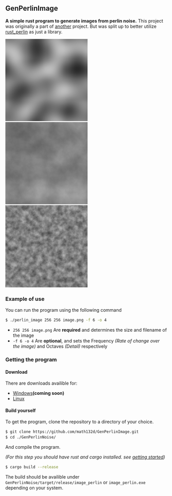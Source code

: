 ## GenPerlinImage
__A simple rust program to generate images from perlin noise.__ This project was originally a part of [another](https://github.com/math132d/rust_perlin) project. But was split up to better utilize [rust_perlin](https://github.com/math132d/rust_perlin) as just a library.

![f4o1](/examples/f4o1.png) ![f2o8](/examples/f2o8.png) ![f16o4](/examples/f16o4.png)

### Example of use
You can run the program using the following command
```sh
$ ./perlin_image 256 256 image.png -f 6 -o 4
```
* `256 256 image.png` Are __required__ and determines the size and filename of the image
* `-f 6 -o 4` Are __optional__, and sets the Frequency _(Rate of change over the image)_ and Octaves _(Detail)_ respectively

### Getting the program

#### Download

There are downloads availible for:

* [Windows](../../raw/master/release/perlin_image.exe)__(coming soon)__
* [Linux](../../raw/master/release/perlin_image)

#### Build yourself

To get the program, clone the repository to a directory of your choice.
```sh
$ git clone https://github.com/math132d/GenPerlinImage.git
$ cd ./GenPerlinNoise/
```

And compile the program.

_(For this step you should have rust and cargo installed. see [getting started](https://www.rust-lang.org/learn/get-started))_
```sh
$ cargo build --release
```

The build should be availible under `GenPerlinNoise/target/release/image_perlin` or `image_perlin.exe` depending on your system.

